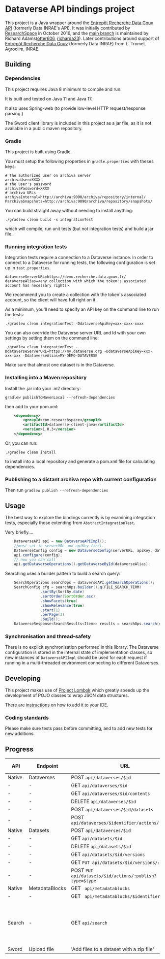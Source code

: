 # Dataverse API bindings project

This project is a Java wrapper around the [Entrepôt Recherche Data Gouv API](https://guides.dataverse.org/en/latest/api/) (formerly Data INRAE's API).
It was initially contributed by [ResearchSpace](www.researchspace.com) in October 2016, and the [main branch](https://github.com/IQSS/dataverse-client-java) is maintained by Richard Adams([otter606](https://github.com/otter606), [richarda23](https://github.com/richarda23)).
Later contributions around support of [Entrepôt Recherche Data Gouv](https://entrepot.recherche.data.gouv.fr/) (formerly Data INRAE) from L. Tromel, Agroclim, INRAE.

## Building 

### Dependencies 

This project requires Java 8 minimum to compile and run.

It is built and tested on Java 11 and Java 17.

It also uses Spring-web (to provide low-level HTTP request/response parsing.) 

The Sword client library is included in this project as a jar file, as it is not available
 in a public maven repository.

### Gradle 

This project is built using Gradle.

You must setup the following properties in `gradle.properties` with theses keys:

```
# the authorized user on archiva server
archivaUser=XXXX
# the user's password
archivaPassword=XXXX
# archiva URLs
archivaInternal=http://archiva:9090/archiva/repository/internal/
ParchivaSnapshots=http://archiva:9090/archiva/repository/snapshots/
```

You can build straight away without needing to install anything:

    ./gradlew clean build -x integrationTest
   
which will compile, run unit tests (but not integration tests) and build a jar file.

### Running integration tests

Integration tests require a connection to a Dataverse instance.
In order to connect to a Dataverse for running tests, the following configuration is set up in `test.properties`.

	dataverseServerURL=https://demo.recherche.data.gouv.fr/
	dataverseAlias=<any collection with which the token's associated account has necessary rights>
	
We recommend you to create a collection with the token's associated account, so the client will have full right on it. 
    
As a minimum, you'll need to specify an API key on the command line to run the tests:

    ./gradlew clean integrationTest -DdataverseApiKey=xxx-xxxx-xxxx

You can also override the Dataverse server URL and Id with your own settings by setting them on the command line:

    ./gradlew clean integrationTest -DdataverseServerURL=https://my.dataverse.org -DdataverseApiKey=xxx-xxx-xxx -DdataverseAlias=MY-DEMO-DATAVERSE

Make sure that almost one dataset is in the Dataverse.

### Installing into a Maven repository

Install the .jar into your .m2 directory:

`gradlew publishToMavenLocal --refresh-dependencies`

then add to your pom.xml:

```xml
	<dependency>
	    <groupId>com.researchspace</groupId>
	    <artifactId>dataverse-client-java</artifactId>
	    <version>1.0.3</version>
	</dependency>
```

Or, you can run:

    ./gradlew clean install
    
to install into a local repository and generate a pom.xml file for calculating dependencies.

### Publishing to a distant archiva repo with current configuration

Then run
`gradlew publish --refresh-dependencies`

## Usage

The best way to explore the bindings currently is by examining integration tests, especially those extending from `AbstractIntegrationTest`.

Very briefly....

```java
    DataverseAPI api = new DataverseAPIImpl();
    //must set in serverURL and apiKey first.
    DataverseConfig config = new DataverseConfig(serverURL, apiKey, dataverseAlias);
    api.configure(config);
    // now you can call
    api.getDataverseOperations().getDataverseById(dataverseAlias);
```

Searching uses a builder pattern to build a search query:

```java
    SearchOperations searchOps = dataverseAPI.getSearchOperations();
    SearchConfig cfg = searchOps.builder().q(FILE_SEARCH_TERM)
				.sortBy(SortBy.date)
				.sortOrder(SortOrder.asc)
				.showFacets(true)
				.showRelevance(true)
				.start(1)
				.perPage(3)
				.build();
    DataverseResponse<SearchResults<Item>> results = searchOps.search(cfg);
```

### Synchronisation and thread-safety

There is no explicit synchronisation performed in this library. The Dataverse configuration is stored in the 
internal state of  implementation classes, so new instances of `DataverseAPIImpl` should be used for each request if running in a multi-threaded environment connecting to different Dataverses.

## Developing

This project makes use of [Project Lombok](https://projectlombok.org) which greatly speeds up the development of POJO classes to wrap JSON data structures. 

There are [instructions](https://projectlombok.org/features/index.html) on how to add it to your IDE.

### Coding standards

Please make sure tests pass before committing, and to add new tests for new additions.

## Progress

API | Endpoint | URL | Implemented ?| Notes 
------|----------|-----|--------------|-------
Native|Dataverses | POST `api/dataverses/$id` | Y| - 
| -   | -         | GET `api/dataverses/$id` | Y | -
| -   | -         | GET `api/dataverses/$id/contents` | Y | -
| -   | -         | DELETE `api/dataverses/$id` | Y | -
| -   | -         | POST `api/dataverses/$id/datasets` | Y | -
| -   | -         | POST `api/dataverses/$identifier/actions/:publish` | Y | -
Native|Datasets | POST `api/dataverses/$id` | Y| -
| -   | -         | GET `api/datasets/$id` | Y | -
| -   | -         | DELETE `api/datasets/$id` | Y | -
| -   | -         | GET `api/datasets/$id/versions` | Y | -
| -   | -         | GET `PUT api/datasets/$id/versions/:draft?` | Y | -
| -   | -         | POST `PUT api/datasets/$id/actions/:publish?type=$type` | Y | -
Native|MetadataBlocks | GET ` api/metadatablocks` | Y| -
| -   | -         | GET ` api/metadatablocks/$identifier` | Y| -
Search | - | GET `api/search` | In progress | All query params supported, optional data not returned yet.
Sword | Upload file | 'Add files to a dataset with a zip file' | Y | -
